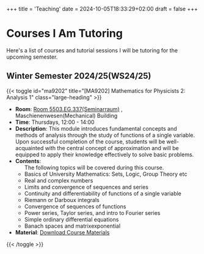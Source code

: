 +++
title = 'Teaching'
date = 2024-10-05T18:33:29+02:00
draft = false
+++
# Courses I Am Tutoring
Here's a list of courses and tutorial sessions I will be tutoring for the upcoming semester.
## Winter Semester 2024/25(WS24/25)
{{< toggle id="ma9202" title="[MA9202] Mathematics for Physicists 2: Analysis 1" class="large-heading" >}}
<ul>
    <li><strong>Room</strong>:  <a href="https://nav.tum.de/room/5503.EG.337">Room 5503.EG.337(Seminarraum)</a> , Maschienenwesen(Mechanical) Building</li>  
    <li><strong>Time</strong>: Thursdays, 12:00 - 14:00</li>
    <li><strong>Description</strong>: This module introduces fundamental concepts and methods of analysis through the study of functions of a single variable. Upon successful completion of the course, students will be well-acquainted with the central concept of approximation and will be equipped to apply their knowledge effectively to solve basic problems.</li>
    <li><strong>Contents</strong>:
     <ul class="custom-bullets">The following topics will be covered during this course.
        <li>Basics of University Mathematics: Sets, Logic, Group Theory etc</li>
        <li>Real and complex numbers</li>
        <li>Limits and convergence of sequences and series</li>
        <li>Continuity and differentiability of functions of a single variable</li>
        <li>Riemann or Darboux integrals</li>
        <li>Convergence of sequences of functions</li>
        <li>Power series, Taylor series, and intro to Fourier series</li>
        <li>Simple ordinary differential equations</li>
        <li>Banach spaces and matrixexponential</li>
    </ul></li>
    <li><strong>Material</strong>:  <a href="notes/">Download Course Materials</a></li>
</ul>
{{< /toggle >}}


<script>
  function toggleDetails(courseId) {
      const details = document.getElementById(courseId);
      if (details.style.display === "none") {
          details.style.display = "block";
      } else {
          details.style.display = "none";
      }
  }
</script>
